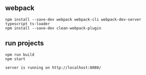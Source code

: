 ## webpack

```
npm install --save-dev webpack webpack-cli webpack-dev-server typescript ts-loader
npm install --save-dev clean-webpack-plugin
```

## run projects

```
npm run build
npm start
```

```
server is running on http://localhost:8080/
```
